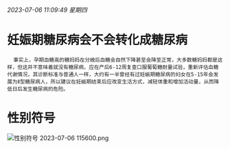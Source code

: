 ###### 2023-07-06 11:09:49 星期四
  # 妊娠期糖尿病会不会转化成糖尿病
	  事实上，孕期血糖高的糖妈妈在分娩后血糖会自然下降甚至会降至正常，大多数糖妈妈都是这样，但这并不意味着就没有糖尿病，应在产后6-12周复查口服葡萄糖耐量试验，重新评估血糖代谢情况，其诊断标准与普通人一样，大约有一半曾经有过妊娠期糖尿病的妇女在5-15年会发展为Ⅱ型糖尿病人，所以建议在妊娠期结束后应改变生活方式，减轻体重和增加活动量，从而降低日后发生糖尿病的危险。

# 性别符号
![性别符号 2023-07-06 115600.png](https://img1.imgtp.com/2023/07/06/Tn1tdCOb.png)
